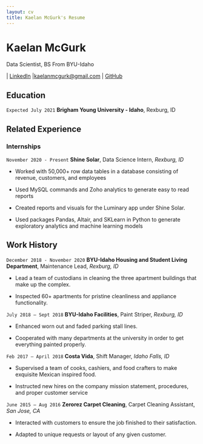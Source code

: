 ```yaml
---
layout: cv
title: Kaelan McGurk's Resume
---
```

# Kaelan McGurk
Data Scientist, BS From BYU-Idaho

<div id="webaddress">
| <a href="https://www.linkedin.com/in/kaelanmcgurk/">LinkedIn</a>
|<a href="kaelanmcgurk@gmail.com">kaelanmcgurk@gmail.com</a>
| <a href="https://github.com/kaelanmcgurk">GitHub</a>
</div>

<!-- https://www.monique.tech/the-art-of-markdown -->

## Education

`Expected July 2021`
__Brigham Young University - Idaho__, Rexburg, ID

## Related Experience

### Internships

`November 2020 - Present`
__Shine Solar__, Data Science Intern, _Rexburg, ID_

- Worked with 50,000+ row data tables in a database consisting of revenue, customers, and employees

- Used MySQL commands and Zoho analytics to generate easy to read reports

- Created reports and visuals for the Luminary app under Shine Solar.

- Used packages Pandas, Altair, and SKLearn in Python to generate exploratory analytics and machine learning models

## Work History

`December 2018 - November 2020`
__BYU-Idaho Housing and Student Living Department__, Maintenance Lead, _Rexburg, ID_

- Lead a team of custodians in cleaning the three apartment buildings that make up the complex. 

- Inspected 60+ apartments for pristine cleanliness and appliance functionality.

`July 2018 – Sept 2018`
__BYU-Idaho Facilities__, Paint Striper, _Rexburg, ID_

- Enhanced worn out and faded parking stall lines.

- Cooperated with many departments at the university in order to get everything painted properly.  

`Feb 2017 – April 2018`
__Costa Vida__, Shift Manager, _Idaho Falls, ID_

- Supervised a team of cooks, cashiers, and food crafters to make exquisite Mexican inspired food.

- Instructed new hires on the company mission statement, procedures, and proper customer service   

`June 2015 – Aug 2016`
__Zerorez Carpet Cleaning__, Carpet Cleaning Assistant, _San Jose, CA_ 

- Interacted with customers to ensure the job finished to their satisfaction.

- Adapted to unique requests or layout of any given customer. 



<!-- ### Footer

Last updated: May 2013 -->



